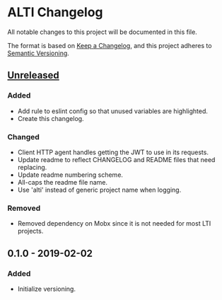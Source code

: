 # ALTI Changelog

All notable changes to this project will be documented in this file.

The format is based on [Keep a Changelog](https://keepachangelog.com/en/1.0.0/),
and this project adheres to [Semantic Versioning](https://semver.org/spec/v2.0.0.html).

## [Unreleased]
### Added
- Add rule to eslint config so that unused variables are highlighted.
- Create this changelog.

### Changed
- Client HTTP agent handles getting the JWT to use in its requests.
- Update readme to reflect CHANGELOG and README files that need replacing.
- Update readme numbering scheme.
- All-caps the readme file name.
- Use 'alti' instead of generic project name when logging.

### Removed
- Removed dependency on Mobx since it is not needed for most LTI projects.

## 0.1.0 - 2019-02-02
### Added
- Initialize versioning.

[Unreleased]: https://github.gatech.edu/c21u/alti/compare/v0.1.0...dev
